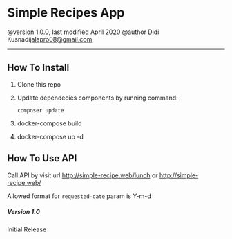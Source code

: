 
# Simple Recipes App

@version     1.0.0, last modified April 2020
@author      Didi Kusnadi<jalapro08@gmail.com>

---

## How To Install
1. Clone this repo
2. Update dependecies components by running command:

	`composer update`

3. docker-compose build
4. docker-compose up -d

## How To Use API

Call API by visit url http://simple-recipe.web/lunch or http://simple-recipe.web/<requested-date>

Allowed format for `requested-date` param is Y-m-d


##### Version 1.0
Initial Release